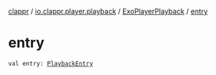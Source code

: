 [clappr](../../index.md) / [io.clappr.player.playback](../index.md) / [ExoPlayerPlayback](index.md) / [entry](./entry.md)

# entry

`val entry: `[`PlaybackEntry`](../../io.clappr.player.components/-playback-entry/index.md)